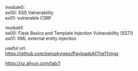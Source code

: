 module0:  
    ex00: XSS Valnerability   
    ex01: vulnerable CSRF  



module1:  
    ex00: Flask Basics and Template Injection Vulnerability (SSTI)  
    ex01: XML external entity injection


useful url:  
https://github.com/swisskyrepo/PayloadsAllTheThings  

https://xz.aliyun.com/tab/1